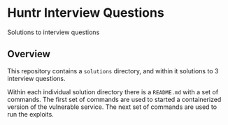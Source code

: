 # Huntr Interview Questions

Solutions to interview questions


## Overview

This repository contains a `solutions` directory, and within it solutions to 3 interview questions.

Within each individual solution directory there is a `README.md` with a set of commands. The first set of commands are used to started a containerized version of the vulnerable service. The next set of commands are used to run the exploits.
